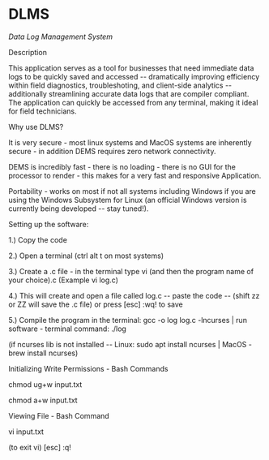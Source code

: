 # DLMS

*Data Log Management System*  

Description

This application serves as a tool for businesses that need immediate data logs to be quickly saved and accessed -- dramatically improving efficiency within field diagnostics, troubleshoting, and client-side analytics -- additionally streamlining accurate data logs that are compiler compliant. The application can quickly be accessed from any terminal, making it ideal for field technicians.

Why use DLMS?

It is very secure - most linux systems and MacOS systems are inherently secure - in addition DEMS requires zero network connectivity.

DEMS is incredibly fast - there is no loading - there is no GUI for the processor to render - this makes for a very fast and responsive Application.

Portability - works on most if not all systems including Windows if you are using the Windows Subsystem for Linux (an official Windows version is currently being developed -- stay tuned!).

Setting up the software:

1.) Copy the code

2.) Open a terminal (ctrl alt t on most systems)

3.) Create a .c file - in the terminal type vi (and then the program name of your choice).c (Example vi log.c)

4.) This will create and open a file called log.c -- paste the code -- (shift zz or ZZ will save the .c file) or press [esc] :wq! to save

5.) Compile the program in the terminal: gcc -o log log.c -lncurses | run software - terminal command: ./log

(if ncurses lib is not installed -- Linux: sudo apt install ncurses | MacOS - brew install ncurses)

Initializing Write Permissions - Bash Commands

chmod ug+w input.txt

chmod a+w input.txt

Viewing File - Bash Command

vi input.txt

(to exit vi) [esc] :q!
